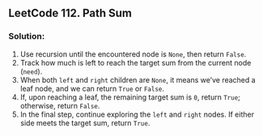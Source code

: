 ## LeetCode 112. Path Sum

### Solution:
1.	Use recursion until the encountered node is `None`, then return `False`.
2.	Track how much is left to reach the target sum from the current node (`need`).
3.	When both `left` and `right` children are `None`, it means we’ve reached a leaf node, and we can return `True` or `False`.
4.	If, upon reaching a leaf, the remaining target sum is `0`, return `True`; otherwise, return `False`.
5.	In the final step, continue exploring the `left` and `right` nodes. If either side meets the target sum, return `True`.